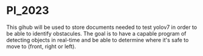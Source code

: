 # PI_2023
This gihub will be used to store documents needed to test yolov7 in order to be able to identify obstacules.
The goal is to have a capable program of detecting objects in real-time and be able to determine where it's safe to move to (front, right or left).